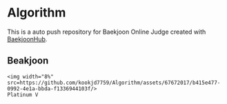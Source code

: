 # Algorithm
This is a auto push repository for Baekjoon Online Judge created with [BaekjoonHub](https://github.com/BaekjoonHub/BaekjoonHub).

## Beakjoon

    <img width="8%" src=https://github.com/kookjd7759/Algorithm/assets/67672017/b415e477-0992-4e1a-bbda-f1336944103f/>
    Platinum V
